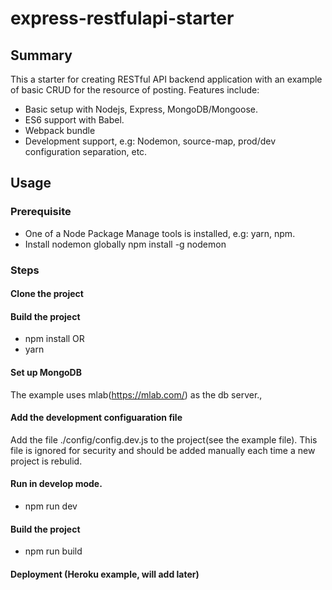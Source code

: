 # express-restfulapi-starter 

## Summary
This a starter for creating RESTful API backend application with an example of basic CRUD for the resource of posting.
Features include:
- Basic setup with Nodejs, Express, MongoDB/Mongoose.
- ES6 support with Babel.
- Webpack bundle
- Development support, e.g: Nodemon, source-map, prod/dev configuration separation, etc. 

## Usage
### Prerequisite
- One of a Node Package Manage tools is installed, e.g: yarn, npm. 
- Install nodemon globally
    npm install -g nodemon
### Steps
#### Clone the project
#### Build the project
   - npm install
   OR 
   - yarn
#### Set up MongoDB
The example uses mlab(https://mlab.com/) as the db server., 
#### Add the development configuaration file 
Add the file ./config/config.dev.js to the project(see the example file). This file is ignored for security and should be added manually each time a new project is rebulid. 
#### Run in develop mode. 
   - npm run dev 
#### Build the project
   - npm run build 
#### Deployment (Heroku example, will add later)
